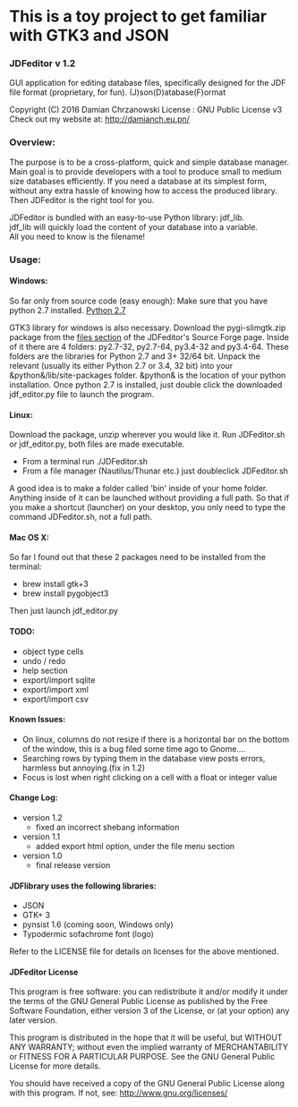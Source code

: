 # This is a toy project to get familiar with GTK3 and JSON

### JDFeditor v 1.2
GUI application for editing database files,
specifically designed for the JDF file format (proprietary, for fun).
(J)son(D)atabase(F)ormat

Copyright (C) 2016 Damian Chrzanowski
License : GNU Public License v3
Check out my website at: http://damianch.eu.pn/

### Overview:
The purpose is to be a cross-platform, quick and simple database manager.
Main goal is to provide developers with a tool
to produce small to medium size databases efficiently.
If you need a database at its simplest form, without any
extra hassle of knowing how to access the produced library.
Then JDFeditor is the right tool for you.

JDFeditor is bundled with an easy-to-use Python library: jdf_lib.<br>
jdf_lib will quickly load the content of your database into a variable.<br>
All you need to know is the filename!


### Usage:

#### Windows:

So far only from source code (easy enough):
Make sure that you have python 2.7 installed.  [Python 2.7](https://www.python.org/download/releases/2.7/)

GTK3 library for windows is also necessary. Download the pygi-slimgtk.zip package from
the [files section](https://sourceforge.net/projects/jdfeditor/files/) of the JDFeditor's Source Forge page.
Inside of it there are 4 folders: py2.7-32, py2.7-64, py3.4-32 and py3.4-64.
These folders are the libraries for Python 2.7 and 3+ 32/64 bit.
Unpack the relevant (usually its either Python 2.7 or 3.4, 32 bit) into your &python&/lib/site-packages folder.
&python& is the location of your python installation.
Once python 2.7 is installed, just double click the downloaded jdf_editor.py file to launch the program.


#### Linux:

Download the package, unzip wherever you would like it. Run JDFeditor.sh or jdf_editor.py,
both files are made executable.

* From a terminal run   ./JDFeditor.sh
* From a file manager (Nautilus/Thunar etc.) just doubleclick JDFeditor.sh

A good idea is to make a folder called 'bin' inside of your home folder.
Anything inside of it can be launched without providing a full path.
So that if you make a shortcut (launcher) on your desktop,
you only need to type the command JDFeditor.sh, not a full path.


#### Mac OS X:

So far I found out that these 2 packages need to be installed from the terminal:

* brew install gtk+3
* brew install pygobject3

 Then just launch jdf_editor.py


#### TODO:

* object type cells
* undo / redo
* help section
* export/import sqlite
* export/import xml
* export/import csv


#### Known Issues:
* On linux, columns do not resize if there is a horizontal bar on the bottom of the window, this is a bug filed some time ago to Gnome....
* Searching rows by typing them in the database view posts errors, harmless but annoying.(fix in 1.2)
* Focus is lost when right clicking on a cell with a float or integer value


#### Change Log:

* version 1.2
    * fixed an incorrect shebang information
* version 1.1
    * added export html option, under the file menu section
* version 1.0
    * final release version



#### JDFlibrary uses the following libraries:

* JSON
* GTK+ 3
* pynsist 1.6  (coming soon, Windows only)
* Typodermic sofachrome font (logo)

Refer to the LICENSE file for details on licenses for the above mentioned.


#### JDFeditor License

This program is free software: you can redistribute it and/or modify
it under the terms of the GNU General Public License as published by
the Free Software Foundation, either version 3 of the License, or
(at your option) any later version.<br>

This program is distributed in the hope that it will be useful,
but WITHOUT ANY WARRANTY; without even the implied warranty of
MERCHANTABILITY or FITNESS FOR A PARTICULAR PURPOSE.  See the
GNU General Public License for more details.

You should have received a copy of the GNU General Public License
along with this program. If not, see:
http://www.gnu.org/licenses/
